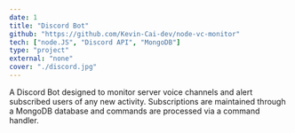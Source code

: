 ```yaml
---
date: 1
title: "Discord Bot"
github: "https://github.com/Kevin-Cai-dev/node-vc-monitor"
tech: ["node.JS", "Discord API", "MongoDB"]
type: "project"
external: "none"
cover: "./discord.jpg"
---
```

A Discord Bot designed to monitor server voice channels and alert subscribed
users of any new activity. Subscriptions are maintained through a MongoDB
database and commands are processed via a command handler.